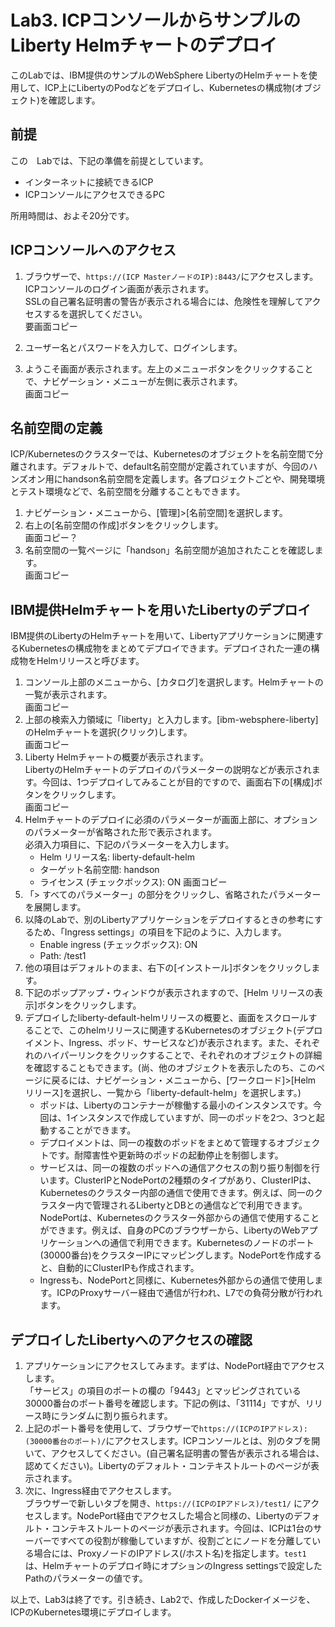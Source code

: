 # Lab3. ICPコンソールからサンプルのLiberty Helmチャートのデプロイ

このLabでは、IBM提供のサンプルのWebSphere LibertyのHelmチャートを使用して、ICP上にLibertyのPodなどをデプロイし、Kubernetesの構成物(オブジェクト)を確認します。

## 前提

この　Labでは、下記の準備を前提としています。
- インターネットに接続できるICP
- ICPコンソールにアクセスできるPC

所用時間は、およそ20分です。

## ICPコンソールへのアクセス

1. ブラウザーで、`https://(ICP MasterノードのIP):8443/`にアクセスします。ICPコンソールのログイン画面が表示されます。<br>
    SSLの自己署名証明書の警告が表示される場合には、危険性を理解してアクセスするを選択してください。<br>
    要画面コピー
    
1. ユーザー名とパスワードを入力して、ログインします。
1. ようこそ画面が表示されます。左上のメニューボタンをクリックすることで、ナビゲーション・メニューが左側に表示されます。<br>
    画面コピー

## 名前空間の定義
ICP/Kubernetesのクラスターでは、Kubernetesのオブジェクトを名前空間で分離されます。デフォルトで、default名前空間が定義されていますが、今回のハンズオン用にhandson名前空間を定義します。各プロジェクトごとや、開発環境とテスト環境などで、名前空間を分離することもできます。
1. ナビゲーション・メニューから、[管理]>[名前空間]を選択します。
1. 右上の[名前空間の作成]ボタンをクリックします。<br>
    画面コピー？
1. 名前空間の一覧ページに「handson」名前空間が追加されたことを確認します。<br>
    画面コピー

## IBM提供Helmチャートを用いたLibertyのデプロイ
IBM提供のLibertyのHelmチャートを用いて、Libertyアプリケーションに関連するKubernetesの構成物をまとめてデプロイできます。デプロイされた一連の構成物をHelmリリースと呼びます。
1. コンソール上部のメニューから、[カタログ]を選択します。Helmチャートの一覧が表示されます。<br>
    画面コピー
1. 上部の検索入力領域に「liberty」と入力します。[ibm-websphere-liberty]のHelmチャートを選択(クリック)します。<br>
    画面コピー
1. Liberty Helmチャートの概要が表示されます。<br>
    LibertyのHelmチャートのデプロイのパラメーターの説明などが表示されます。今回は、1つデプロイしてみることが目的ですので、画面右下の[構成]ボタンをクリックします。<br>
    画面コピー
1. Helmチャートのデプロイに必須のパラメーターが画面上部に、オプションのパラメーターが省略された形で表示されます。<br>
    必須入力項目に、下記のパラメーターを入力します。
    - Helm リリース名: liberty-default-helm
    - ターゲット名前空間: handson
    - ライセンス (チェックボックス): ON
    画面コピー
1. 「> すべてのパラメーター」の部分をクリックし、省略されたパラメーターを展開します。
1. 以降のLabで、別のLibertyアプリケーションをデプロイするときの参考にするため、「Ingress settings」の項目を下記のように、入力します。
    - Enable ingress (チェックボックス): ON
    - Path: /test1
1. 他の項目はデフォルトのまま、右下の[インストール]ボタンをクリックします。
1. 下記のポップアップ・ウィンドウが表示されますので、[Helm リリースの表示]ボタンをクリックします。
1. デプロイしたliberty-default-helmリリースの概要と、画面をスクロールすることで、このhelmリリースに関連するKubernetesのオブジェクト(デプロイメント、Ingress、ポッド、サービスなど)が表示されます。また、それぞれのハイパーリンクをクリックすることで、それぞれのオブジェクトの詳細を確認することもできます。(尚、他のオブジェクトを表示したのち、このページに戻るには、ナビゲーション・メニューから、[ワークロード]>[Helm リリース]を選択し、一覧から「liberty-default-helm」を選択します。)<br>
    - ポッドは、Libertyのコンテナーが稼働する最小のインスタンスです。今回は、1インスタンスで作成していますが、同一のポッドを2つ、3つと起動することができます。
    - デプロイメントは、同一の複数のポッドをまとめて管理するオブジェクトです。耐障害性や更新時のポッドの起動停止を制御します。
    - サービスは、同一の複数のポッドへの通信アクセスの割り振り制御を行います。ClusterIPとNodePortの2種類のタイプがあり、ClusterIPは、Kubernetesのクラスター内部の通信で使用できます。例えば、同一のクラスター内で管理されるLibertyとDBとの通信などで利用できます。NodePortは、Kubernetesのクラスター外部からの通信で使用することができます。例えば、自身のPCのブラウザーから、LibertyのWebアプリケーションへの通信で利用できます。Kubernetesのノードのポート(30000番台)をクラスターIPにマッピングします。NodePortを作成すると、自動的にClusterIPも作成されます。
    - Ingressも、NodePortと同様に、Kubernetes外部からの通信で使用します。ICPのProxyサーバー経由で通信が行われ、L7での負荷分散が行われます。

## デプロイしたLibertyへのアクセスの確認
1. アプリケーションにアクセスしてみます。まずは、NodePort経由でアクセスします。<br>
    「サービス」の項目のポートの欄の「9443」とマッピングされている30000番台のポート番号を確認します。下記の例は、「31114」ですが、リリース時にランダムに割り振られます。
1. 上記のポート番号を使用して、ブラウザーで`https://(ICPのIPアドレス):(30000番台のポート)/`にアクセスします。ICPコンソールとは、別のタブを開いて、アクセスしてください。(自己署名証明書の警告が表示される場合は、認めてください)。Libertyのデフォルト・コンテキストルートのページが表示されます。
1. 次に、Ingress経由でアクセスします。<br>
    ブラウザーで新しいタブを開き、`https://(ICPのIPアドレス)/test1/` にアクセスします。NodePort経由でアクセスした場合と同様の、Libertyのデフォルト・コンテキストルートのページが表示されます。今回は、ICPは1台のサーバーですべての役割が稼働していますが、役割ごとにノードを分離している場合には、ProxyノードのIPアドレス(/ホスト名)を指定します。`test1` は、Helmチャートのデプロイ時にオプションのIngress settingsで設定したPathのパラメーターの値です。

以上で、Lab3は終了です。引き続き、Lab2で、作成したDockerイメージを、ICPのKubernetes環境にデプロイします。



